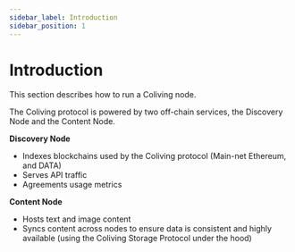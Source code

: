 ```yaml
---
sidebar_label: Introduction
sidebar_position: 1
---
```


# Introduction

This section describes how to run a Coliving node.

The Coliving protocol is powered by two off-chain services, the Discovery Node and the Content Node.

**Discovery Node**

* Indexes blockchains used by the Coliving protocol \(Main-net Ethereum, and DATA\)
* Serves API traffic
* Agreements usage metrics

**Content Node**

* Hosts text and image content
* Syncs content across nodes to ensure data is consistent and highly available \(using the Coliving Storage Protocol under the hood\)
